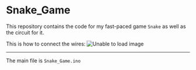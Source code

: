 # Snake_Game
This repository contains the code for my fast-paced game `Snake` as well as the circuit for it.

This is how to connect the wires:
![Unable to load image](images/schematic.svg)

---

The main file is `Snake_Game.ino`